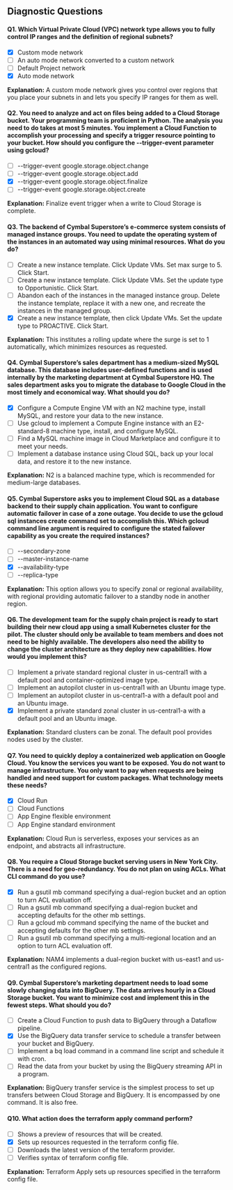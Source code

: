## Diagnostic Questions

#### Q1.  Which Virtual Private Cloud (VPC) network type allows you to fully control IP ranges and the definition of regional subnets?

- [x] Custom mode network
- [ ] An auto mode network converted to a custom network
- [ ] Default Project network
- [x] Auto mode network

**Explanation:** A custom mode network gives you control over regions that you place your subnets in and lets you specify IP ranges for them as well.


#### Q2.  You need to analyze and act on files being added to a Cloud Storage bucket. Your programming team is proficient in Python. The analysis you need to do takes at most 5 minutes. You implement a Cloud Function to accomplish your processing and specify a trigger resource pointing to your bucket. How should you configure the --trigger-event parameter using gcloud?

- [ ] --trigger-event google.storage.object.change
- [ ] --trigger-event google.storage.object.add
- [x] --trigger-event google.storage.object.finalize
- [ ] --trigger-event google.storage.object.create

**Explanation:** Finalize event trigger when a write to Cloud Storage is complete.


#### Q3.  The backend of Cymbal Superstore’s e-commerce system consists of managed instance groups. You need to update the operating system of the instances in an automated way using minimal resources. What do you do?

- [ ] Create a new instance template. Click Update VMs. Set max surge to 5. Click Start.
- [ ] Create a new instance template. Click Update VMs. Set the update type to Opportunistic. Click Start.
- [ ] Abandon each of the instances in the managed instance group. Delete the instance template, replace it with a new one, and recreate the instances in the managed group.
- [x] Create a new instance template, then click Update VMs. Set the update type to PROACTIVE. Click Start.

**Explanation:** This institutes a rolling update where the surge is set to 1 automatically, which minimizes resources as requested.


#### Q4.  Cymbal Superstore’s sales department has a medium-sized MySQL database. This database includes user-defined functions and is used internally by the marketing department at Cymbal Superstore HQ. The sales department asks you to migrate the database to Google Cloud in the most timely and economical way. What should you do?

- [x] Configure a Compute Engine VM with an N2 machine type, install MySQL, and restore your data to the new instance.
- [ ] Use gcloud to implement a Compute Engine instance with an E2-standard-8 machine type, install, and configure MySQL.
- [ ] Find a MySQL machine image in Cloud Marketplace and configure it to meet your needs.
- [ ] Implement a database instance using Cloud SQL, back up your local data, and restore it to the new instance.

**Explanation:** N2 is a balanced machine type, which is recommended for medium-large databases.


#### Q5.  Cymbal Superstore asks you to implement Cloud SQL as a database backend to their supply chain application. You want to configure automatic failover in case of a zone outage. You decide to use the gcloud sql instances create command set to accomplish this. Which gcloud command line argument is required to configure the stated failover capability as you create the required instances?

- [ ] --secondary-zone
- [ ] --master-instance-name
- [x] --availability-type
- [ ] --replica-type

**Explanation:** This option allows you to specify zonal or regional availability, with regional providing automatic failover to a standby node in another region.


#### Q6.  The development team for the supply chain project is ready to start building their new cloud app using a small Kubernetes cluster for the pilot. The cluster should only be available to team members and does not need to be highly available. The developers also need the ability to change the cluster architecture as they deploy new capabilities. How would you implement this?

- [ ] Implement a private standard regional cluster in us-central1 with a default pool and container-optimized image type.
- [ ] Implement an autopilot cluster in us-central1 with an Ubuntu image type.
- [ ] Implement an autopilot cluster in us-central1-a with a default pool and an Ubuntu image.
- [x] Implement a private standard zonal cluster in us-central1-a with a default pool and an Ubuntu image.

**Explanation:** Standard clusters can be zonal. The default pool provides nodes used by the cluster.


#### Q7.  You need to quickly deploy a containerized web application on Google Cloud. You know the services you want to be exposed. You do not want to manage infrastructure. You only want to pay when requests are being handled and need support for custom packages. What technology meets these needs?

- [x] Cloud Run
- [ ] Cloud Functions
- [ ] App Engine flexible environment
- [ ] App Engine standard environment

**Explanation:** Cloud Run is serverless, exposes your services as an endpoint, and abstracts all infrastructure.


#### Q8.  You require a Cloud Storage bucket serving users in New York City. There is a need for geo-redundancy. You do not plan on using ACLs. What CLI command do you use?

- [x] Run a gsutil mb command specifying a dual-region bucket and an option to turn ACL evaluation off.
- [ ] Run a gsutil mb command specifying a dual-region bucket and accepting defaults for the other mb settings.
- [ ] Run a gcloud mb command specifying the name of the bucket and accepting defaults for the other mb settings.
- [ ] Run a gsutil mb command specifying a multi-regional location and an option to turn ACL evaluation off.

**Explanation:** NAM4 implements a dual-region bucket with us-east1 and us-central1 as the configured regions.


#### Q9.  Cymbal Superstore’s marketing department needs to load some slowly changing data into BigQuery. The data arrives hourly in a Cloud Storage bucket. You want to minimize cost and implement this in the fewest steps. What should you do?

- [ ] Create a Cloud Function to push data to BigQuery through a Dataflow pipeline.
- [x] Use the BigQuery data transfer service to schedule a transfer between your bucket and BigQuery.
- [ ] Implement a bq load command in a command line script and schedule it with cron.
- [ ] Read the data from your bucket by using the BigQuery streaming API in a program.

**Explanation:** BigQuery transfer service is the simplest process to set up transfers between Cloud Storage and BigQuery. It is encompassed by one command. It is also free.


#### Q10.  What action does the terraform apply command perform?

- [ ] Shows a preview of resources that will be created.
- [x] Sets up resources requested in the terraform config file.
- [ ] Downloads the latest version of the terraform provider.
- [ ] Verifies syntax of terraform config file.

**Explanation:** Terraform Apply sets up resources specified in the terraform config file.
